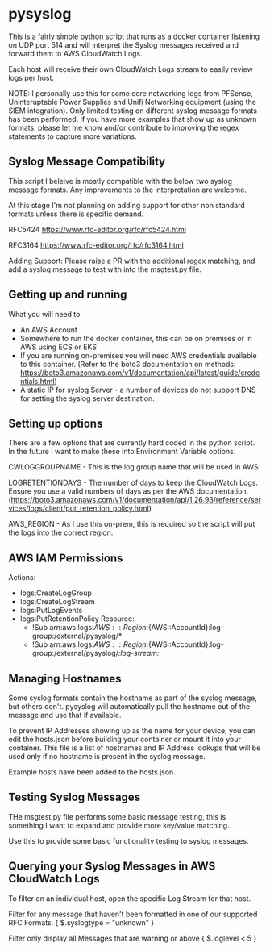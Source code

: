 # **pysyslog**

This is a fairly simple python script that runs as a docker container listening on UDP port 514 and will interpret the Syslog messages received and forward them to AWS CloudWatch Logs.

Each host will receive their own CloudWatch Logs stream to easily review logs per host.

NOTE: I personally use this for some core networking logs from PFSense, Uninteruptable Power Supplies and Unifi Networking equipment (using the SIEM integration). Only limited testing on different syslog message formats has been performed. If you have more examples that show up as unknown formats, please let me know and/or contribute to improving the regex statements to capture more variations.


## **Syslog Message Compatibility**

This script I beleive is mostly compatible with the below two syslog message formats. Any improvements to the interpretation are welcome.

At this stage I'm not planning on adding support for other non standard formats unless there is specific demand.

RFC5424  https://www.rfc-editor.org/rfc/rfc5424.html

RFC3164  https://www.rfc-editor.org/rfc/rfc3164.html

Adding Support: Please raise a PR with the additional regex matching, and add a syslog message to test with into the msgtest.py file.


## **Getting up and running**

What you will need to 

* An AWS Account
* Somewhere to run the docker container, this can be on premises or in AWS using ECS or EKS
* If you are running on-premises you will need AWS credentials available to this container. (Refer to the boto3 documentation on methods: https://boto3.amazonaws.com/v1/documentation/api/latest/guide/credentials.html)
* A static IP for syslog Server - a number of devices do not support DNS for setting the syslog server destination.

## Setting up options

There are a few options that are currently hard coded in the python script. In the future I want to make these into Environment Variable options.

CWLOGGROUPNAME - This is the log group name that will be used in AWS

LOGRETENTIONDAYS - The number of days to keep the CloudWatch Logs. Ensure you use a valid numbers of days as per the AWS documentation. (https://boto3.amazonaws.com/v1/documentation/api/1.26.93/reference/services/logs/client/put_retention_policy.html)

AWS_REGION - As I use this on-prem, this is required so the script will put the logs into the correct region.



## **AWS IAM Permissions**

Actions:
  - logs:CreateLogGroup
  - logs:CreateLogStream
  - logs:PutLogEvents
  - logs:PutRetentionPolicy
Resource:
    - !Sub arn:aws:logs:${AWS::Region}:${AWS::AccountId}:log-group:/external/pysyslog/*
    - !Sub arn:aws:logs:${AWS::Region}:${AWS::AccountId}:log-group:/external/pysyslog/*:log-stream:*

## **Managing Hostnames**

Some syslog formats contain the hostname as part of the syslog message, but others don't. pysyslog will automatically pull the hostname out of the message and use that if available.

To prevent IP Addresses showing up as the name for your device, you can edit the hosts.json before building your container or mount it into your container. This file is a list of hostnames and IP Address lookups that will be used only if no hostname is present in the syslog message.

Example hosts have been added to the hosts.json.


## **Testing Syslog Messages**

THe msgtest.py file performs some basic message testing, this is something I want to expand and provide more key/value matching.

Use this to provide some basic functionality testing to syslog messages.



## **Querying your Syslog Messages in AWS CloudWatch Logs**

To filter on an individual host, open the specific Log Stream for that host.

Filter for any message that haven't been formatted in one of our supported RFC Formats.
{ $.syslogtype = "unknown" }

Filter only display all Messages that are warning or above
{ $.loglevel < 5 }

